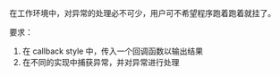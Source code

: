 在工作环境中，对异常的处理必不可少，用户可不希望程序跑着跑着就挂了。

要求：

1. 在 callback style 中，传入一个回调函数以输出结果
1. 在不同的实现中捕获异常，并对异常进行处理
